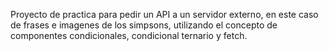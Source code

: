 Proyecto de practica para pedir un API a un servidor externo, en este caso de frases e imagenes de los simpsons, utilizando el concepto de componentes condicionales, condicional ternario y fetch. 
